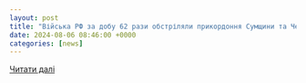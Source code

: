 ```yaml
---
layout: post
title: "Війська РФ за добу 62 рази обстріляли прикордоння Сумщини та Чернігівщини - є загиблий"
date: 2024-08-06 08:46:00 +0000
categories: [news]
---
```


[Читати далі](https://www.ukrinform.ua/rubric-regions/3892445-vijska-rf-za-dobu-62-razi-obstrilali-prikordonna-sumsini-ta-cernigivsini.html)
